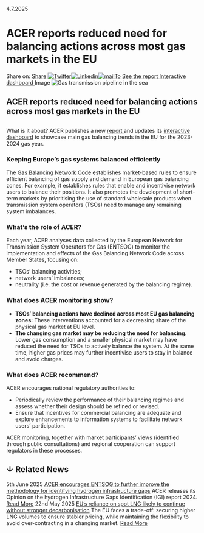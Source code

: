 4.7.2025
# ACER reports reduced need for balancing actions across most gas markets in the EU
Share on: [Share](https://www.addtoany.com/share#url=https%3A%2F%2Fwww.acer.europa.eu%2Fnews%2Facer-reports-reduced-need-balancing-actions-across-most-gas-markets-eu&title=ACER%20reports%20reduced%20need%20for%20balancing%20actions%20across%20most%20gas%20markets%20in%20the%20EU)
[![Twitter](https://www.acer.europa.eu/sites/default/files/bluesky.svg)](https://www.acer.europa.eu/#bluesky)[![Linkedin](https://www.acer.europa.eu/sites/default/files/linkedin.svg)](https://www.acer.europa.eu/#linkedin)[![mailTo](https://www.acer.europa.eu/sites/default/files/copy-url.png)](https://www.acer.europa.eu/#copy_link)
[See the report ](https://www.acer.europa.eu/sites/default/files/documents/Publications/ACER-Gas-Balancing-Indicators-Highlights-2025.pdf)
[Interactive dashboard ](https://www.acer.europa.eu/media/charts/acer-gas-balancing-dashboard)
Image
![Gas transmission pipeline in the sea](https://www.acer.europa.eu/sites/default/files/styles/main_images_news_and_pages_little_/public/2025-07/Gas-pipeline-sea_1.jpeg?itok=9tQWxDxP)
## ACER reports reduced need for balancing actions across most gas markets in the EU
## 
What is it about?
ACER publishes a new [report ](https://www.acer.europa.eu/sites/default/files/documents/Publications/ACER-Gas-Balancing-Indicators-Highlights-2025.pdf)and updates its [interactive dashboard](https://www.acer.europa.eu/media/charts/acer-gas-balancing-dashboard) to showcase main gas balancing trends in the EU for the 2023-2024 gas year. 
### **Keeping Europe’s gas systems balanced efficiently**
The [Gas Balancing Network Code](https://www.acer.europa.eu/gas/network-codes/balancing) establishes market-based rules to ensure efficient balancing of gas supply and demand in European gas balancing zones. For example, it establishes rules that enable and incentivise network users to balance their positions. It also promotes the development of short-term markets by prioritising the use of standard wholesale products when transmission system operators (TSOs) need to manage any remaining system imbalances.
### **What’s the role of ACER?**
Each year, ACER analyses data collected by the European Network for Transmission System Operators for Gas (ENTSOG) to monitor the implementation and effects of the Gas Balancing Network Code across Member States, focusing on:
  * TSOs’ balancing activities;
  * network users’ imbalances;
  * neutrality (i.e. the cost or revenue generated by the balancing regime).


### **What does ACER monitoring show?**
  * **TSOs’ balancing actions have declined across most EU gas balancing zones:** These interventions accounted for a decreasing share of the physical gas market at EU level.
  * **The changing gas market may be reducing the need for balancing**. Lower gas consumption and a smaller physical market may have reduced the need for TSOs to actively balance the system. At the same time, higher gas prices may further incentivise users to stay in balance and avoid charges.


### **What does ACER recommend?**
ACER encourages national regulatory authorities to:
  * Periodically review the performance of their balancing regimes and assess whether their design should be refined or revised.
  * Ensure that incentives for commercial balancing are adequate and explore enhancements to information systems to facilitate network users’ participation.


ACER monitoring, together with market participants’ views (identified through public consultations) and regional cooperation can support regulators in these processes.
## ↓ Related News
5th June 2025 
[ACER encourages ENTSOG to further improve the methodology for identifying hydrogen infrastructure gaps](https://www.acer.europa.eu/news/acer-encourages-entsog-further-improve-methodology-identifying-hydrogen-infrastructure-gaps)
ACER releases its Opinion on the hydrogen Infrastructure Gaps Identification (IGI) report 2024. 
[Read More](https://www.acer.europa.eu/news/acer-encourages-entsog-further-improve-methodology-identifying-hydrogen-infrastructure-gaps)
22nd May 2025 
[EU’s reliance on spot LNG likely to continue without stronger decarbonisation](https://www.acer.europa.eu/news/eus-reliance-spot-lng-likely-continue-without-stronger-decarbonisation)
The EU faces a trade-off: securing higher LNG volumes to ensure stabler pricing, while maintaining the flexibility to avoid over-contracting in a changing market. 
[Read More](https://www.acer.europa.eu/news/eus-reliance-spot-lng-likely-continue-without-stronger-decarbonisation)
[](https://www.acer.europa.eu/news/acer-reports-reduced-need-balancing-actions-across-most-gas-markets-eu)
